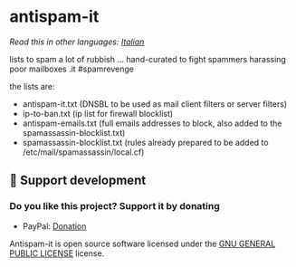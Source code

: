 # antispam-it

*Read this in other languages: [Italian](README.it.md)*

lists to spam a lot of rubbish ... hand-curated to fight spammers harassing poor mailboxes .it #spamrevenge

the lists are:

- antispam-it.txt (DNSBL to be used as mail client filters or server filters)
- ip-to-ban.txt (ip list for firewall blocklist)
- antispam-emails.txt (full emails addresses to block, also added to the spamassassin-blocklist.txt)
- spamassassin-blocklist.txt (rules already prepared to be added to /etc/mail/spamassassin/local.cf)

## 💖 Support development

### Do you like this project? Support it by donating

- PayPal: [Donation](https://www.paypal.com/donate?business=4RXVK5TKS3YT2&currency_code=EUR)

Antispam-it is open source software licensed under the [GNU GENERAL PUBLIC LICENSE](LICENSE) license.
